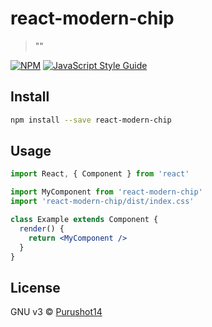 # react-modern-chip

> &quot;&quot;

[![NPM](https://img.shields.io/npm/v/react-modern-chip.svg)](https://www.npmjs.com/package/react-modern-chip) [![JavaScript Style Guide](https://img.shields.io/badge/code_style-standard-brightgreen.svg)](https://standardjs.com)

## Install

```bash
npm install --save react-modern-chip
```

## Usage

```jsx
import React, { Component } from 'react'

import MyComponent from 'react-modern-chip'
import 'react-modern-chip/dist/index.css'

class Example extends Component {
  render() {
    return <MyComponent />
  }
}
```

## License

GNU v3 © [Purushot14](https://github.com/Purushot14)
